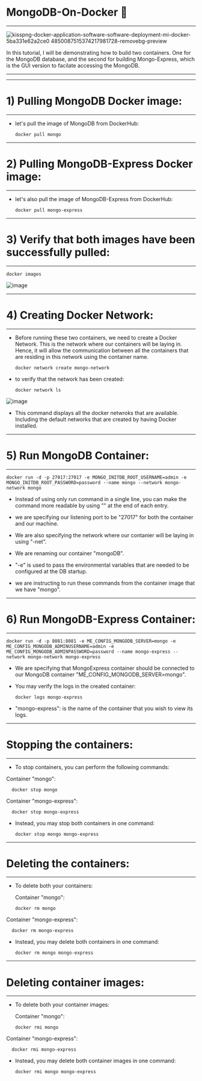 # MongoDB-On-Docker 🐳 
-------------------

![kisspng-docker-application-software-software-deployment-mi-docker-5ba331e62a2ce0 4850087515374217981728-removebg-preview](https://github.com/WaseemCloud/Dynamic-web-page---Docker/assets/157589909/7ad105da-5471-499e-9e21-e8bd93247787)


In this tutorial, I will be demonstrating how to build two containers. One for the MongoDB database, and the second for building Mongo-Express, which is the GUI version to facilate accessing the MongoDB.

-------------------

-------------------
# 1) Pulling MongoDB Docker image:
-------------------

- let's pull the image of MongoDB from DockerHub:

      docker pull mongo

-------------------
# 2) Pulling MongoDB-Express Docker image:
-------------------

- let's also pull the image of MongoDB-Express from DockerHub:

      docker pull mongo-express

-------------------
# 3) Verify that both images have been successfully pulled:
-------------------

    docker images


![image](https://github.com/WaseemCloud/MongoDB-Docker/assets/157589909/da6b8338-8d59-421a-8a7f-a26221605ce8)



-------------------
# 4) Creating Docker Network:
-------------------

- Before running these two containers, we need to create a Docker Network. This is the network where our containers will be laying in. Hence, it will allow the communication between all the containers that are residing in this network using the container name.

      docker network create mongo-network


- to verify that the network has been created:

      docker network ls

![image](https://github.com/WaseemCloud/MongoDB-Docker/assets/157589909/2250131b-fabf-4a73-8a0c-e35a56c97255)

- This command displays all the docker netwroks that are available. Including the default networks that are created by having Docker installed.


-------------------
# 5) Run MongoDB Container:
-------------------

    docker run -d -p 27017:27017 -e MONGO_INITDB_ROOT_USERNAME=admin -e MONGO_INITDB_ROOT_PASSWORD=password --name mongo --network mongo-network mongo

- Instead of using only run command in a single line, you can make the command more readable by using "\" at the end of each entry.

- we are specifying our listening port to be "27017" for both the container and our machine.

- We are also specifying the network where our contanier will be laying in using "-net".

- We are renaming our container "mongoDB".

- "-e" is used to pass the environmental variables that are needed to be configured at the DB startup.

 - we are instructing to run these commands from the container image that we have "mongo".

-------------------
# 6) Run MongoDB-Express Container:
-------------------

    docker run -d -p 8081:8081 -e ME_CONFIG_MONGODB_SERVER=mongo -e ME_CONFIG_MONGODB_ADMINUSERNAME=admin -e ME_CONFIG_MONGODB_ADMINPASSWORD=password --name mongo-express --network mongo-network mongo-express


- We are specifying that MongoExpress container should be connected to our MongoDB container "ME_CONFIG_MONGODB_SERVER=mongo".

- You may verify the logs in the created container:

      docker logs mongo-express

- "mongo-express": is the name of the container that you wish to view its logs.


-------------------
# Stopping the containers:
-------------------

- To stop containers, you can perform the following commands:

Container "mongo":

      docker stop mongo

Container "mongo-express":

      docker stop mongo-express

- Instead, you may stop both containers in one command:

      docker stop mongo mongo-express


-------------------
# Deleting the containers:
-------------------

- To delete both your containers:

  Container "mongo":

      docker rm mongo

Container "mongo-express":

      docker rm mongo-express

- Instead, you may delete both containers in one command:

      docker rm mongo mongo-express

-------------------
# Deleting container images:
-------------------

- To delete both your container images:

  Container "mongo":

      docker rmi mongo

Container "mongo-express":

      docker rmi mongo-express

- Instead, you may delete both container images in one command:

      docker rmi mongo mongo-express
